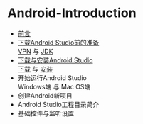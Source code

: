 # Android-Introduction
* [前言]
* [下载Android Studio前的准备]  
	[VPN] 与 [JDK]
* [下载与安装Android Studio]  
	[下载] 与 [安装]
* 开始运行Android Studio  
	Windows端 与 Mac OS端
* 创建Android新项目
* Android Studio工程目录简介
* 基础控件与监听设置


[前言]:https://github.com/Thelordofdream/Android-Introduction/blob/master/前言.md#前言
[下载Android Studio前的准备]:https://github.com/Thelordofdream/Android-Introduction/blob/master/下载Android%20Studio前的准备.md#下载android-studio前的准备
[VPN]:https://github.com/Thelordofdream/Android-Introduction/blob/master/下载Android%20Studio前的准备.md#vpn
[JDK]:https://github.com/Thelordofdream/Android-Introduction/blob/master/下载Android%20Studio前的准备.md#jdk
[下载与安装Android Studio]:https://github.com/Thelordofdream/Android-Introduction/blob/master/下载与安装Android%20Studio.md#下载与安装android-studio
[下载]:https://github.com/Thelordofdream/Android-Introduction/blob/master/下载与安装Android%20Studio.md#下载
[安装]:https://github.com/Thelordofdream/Android-Introduction/blob/master/下载与安装Android%20Studio.md#安装